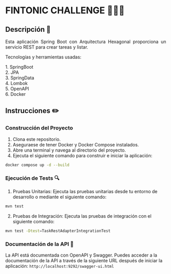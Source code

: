 # FINTONIC CHALLENGE 👨🏻‍💻

## Descripción 📃
<p style="text-align: justify;">
Esta aplicación Spring Boot con Arquitectura Hexagonal proporciona un servicio REST para crear tareas y listar.</p>

<p>Tecnologías y herramientas usadas:</p>
1. SpringBoot<br/>
2. JPA<br/>
3. SpringData<br/>
4. Lombok<br/>
5. OpenAPI<br/>
6. Docker<br/>

## Instrucciones ✏️

### Construcción del Proyecto
1. Clona este repositorio.
2. Aseguraese de tener Docker y Docker Compose instalados.
3. Abre una terminal y navega al directorio del proyecto.
4. Ejecuta el siguiente comando para construir e iniciar la aplicación:
```bash
docker compose up -d --build
```

### Ejecución de Tests 🔍
1. Pruebas Unitarias: Ejecuta las pruebas unitarias desde tu entorno de desarrollo o mediante el siguiente comando:
```bash
mvn test
```
2. Pruebas de Integración: Ejecuta las pruebas de integración con el siguiente comando:
``` bash
mvn test -Dtest=TaskRestAdapterIntegrationTest
```

### Documentación de la API 📘
La API está documentada con OpenAPI y Swagger. Puedes acceder a la documentación de la API a través de la siguiente URL después de iniciar la aplicación: `http://localhost:9292/swagger-ui.html`